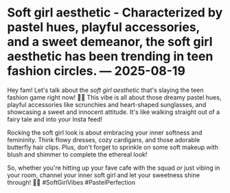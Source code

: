 # Soft girl aesthetic - Characterized by pastel hues, playful accessories, and a sweet demeanor, the soft girl aesthetic has been trending in teen fashion circles. — 2025-08-19

Hey fam! Let's talk about the *soft girl aesthetic* that's slaying the teen fashion game right now! 🌸💖 This vibe is all about those dreamy pastel hues, playful accessories like scrunchies and heart-shaped sunglasses, and showcasing a sweet and innocent attitude. It's like walking straight out of a fairy tale and into your Insta feed!

Rocking the soft girl look is about embracing your inner softness and femininity. Think flowy dresses, cozy cardigans, and those adorable butterfly hair clips. Plus, don't forget to sprinkle on some soft makeup with blush and shimmer to complete the ethereal look!

So, whether you're hitting up your fave cafe with the squad or just vibing in your room, channel your inner soft girl and let your sweetness shine through! 🦋💞 #SoftGirlVibes #PastelPerfection